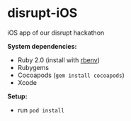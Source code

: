 disrupt-iOS
===========

iOS app of our disrupt hackathon


**System dependencies:**
- Ruby 2.0 (install with [rbenv](https://github.com/sstephenson/rbenv))
- Rubygems
- Cocoapods (`gem install cocoapods`)
- Xcode

**Setup:**
- run `pod install`
